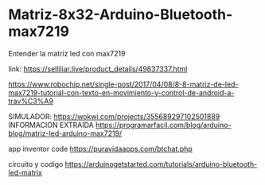 # Matriz-8x32-Arduino-Bluetooth-max7219
Entender la matriz led con max7219

link: https://selliliar.live/product_details/49837337.html



https://www.robochip.net/single-post/2017/04/08/8-8-matriz-de-led-max7219-tutorial-con-texto-en-movimiento-y-control-de-android-a-trav%C3%A9


SIMULADOR:
https://wokwi.com/projects/355689297102501889
INFORMACION EXTRAIDA
https://programarfacil.com/blog/arduino-blog/matriz-led-arduino-max7219/

app inventor code
https://puravidaapps.com/btchat.php


circuito y codigo
https://arduinogetstarted.com/tutorials/arduino-bluetooth-led-matrix
